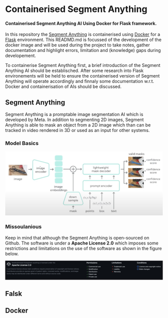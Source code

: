 # Containerised Segment Anything

#### Containerised Segment Anything AI Using Docker for Flask framework. <br>
In this repository the <a href="https://github.com/facebookresearch/segment-anything">Segment Anything</a> is containerised using <a href="https://www.docker.com">Docker<a/> for a <a href="https://flask.palletsprojects.com/en/2.2.x/">Flask</a> environment. This READMD.md is focussed of the development of the docker image and will be used during the project to take notes, gather documentation and highlight errors, limitation and (knowledge) gaps during developement.

To containerise Segment Anything first, a brief introduction of the Segment Anything AI should be establisched. After some research into Flask environements will be held to ensure the containerised version of Segment Anything will operate accordingly and finnaly some documentation w.r.t. Docker and containerisation of AIs should be discussed.  

## Segment Anything 
Segment Anything is a promptable image segmentation AI which is developed by Meta. In addition to segmenting 2D images, Segment Anything is able to mask an object from a 2D image which than can be tracked in video rendered in 3D or used as an input for other systems. <br>

### Model Basics 
![Segment Anything Flow Chart](readmeFiles/flowChart.png)


### Missoulanious 
Keep in mind that although the Segment Anything is open-sourced on Github. The software is under a **Apache License 2.0** which imposes some restrictions and limitations on the use of the software as shown in the figure below.

![Apache License 2.0](readmeFiles/appacheLiciense.png)
## Falsk 

## Docker 



